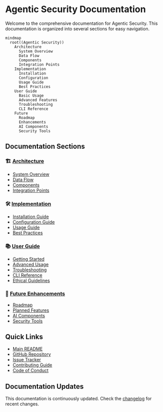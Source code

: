 # Agentic Security Documentation

Welcome to the comprehensive documentation for Agentic Security. This documentation is organized into several sections for easy navigation.

```mermaid
mindmap
  root((Agentic Security))
    Architecture
      System Overview
      Data Flow
      Components
      Integration Points
    Implementation
      Installation
      Configuration
      Usage Guide
      Best Practices
    User Guide
      Basic Usage
      Advanced Features
      Troubleshooting
      CLI Reference
    Future
      Roadmap
      Enhancements
      AI Components
      Security Tools
```

## Documentation Sections

### 🏗️ [Architecture](architecture/README.md)
- [System Overview](architecture/overview.md)
- [Data Flow](architecture/data-flow.md)
- [Components](architecture/components.md)
- [Integration Points](architecture/integration.md)

### 🛠️ [Implementation](implementation/README.md)
- [Installation Guide](implementation/installation.md)
- [Configuration Guide](implementation/configuration.md)
- [Usage Guide](implementation/usage.md)
- [Best Practices](implementation/best-practices.md)

### 📚 [User Guide](user-guide/README.md)
- [Getting Started](user-guide/getting-started.md)
- [Advanced Usage](user-guide/advanced-usage.md)
- [Troubleshooting](user-guide/troubleshooting.md)
- [CLI Reference](user-guide/cli-reference.md)
- [Ethical Guidelines](user-guide/ethical-guidelines.md)

### 🚀 [Future Enhancements](future/README.md)
- [Roadmap](future/roadmap.md)
- [Planned Features](future/planned-features.md)
- [AI Components](future/ai-components.md)
- [Security Tools](future/security-tools.md)

## Quick Links

- [Main README](../README.md)
- [GitHub Repository](https://github.com/ruvnet/agentic-security)
- [Issue Tracker](https://github.com/ruvnet/agentic-security/issues)
- [Contributing Guide](../CONTRIBUTING.md)
- [Code of Conduct](../CODE_OF_CONDUCT.md)

## Documentation Updates

This documentation is continuously updated. Check the [changelog](../CHANGELOG.md) for recent changes.
